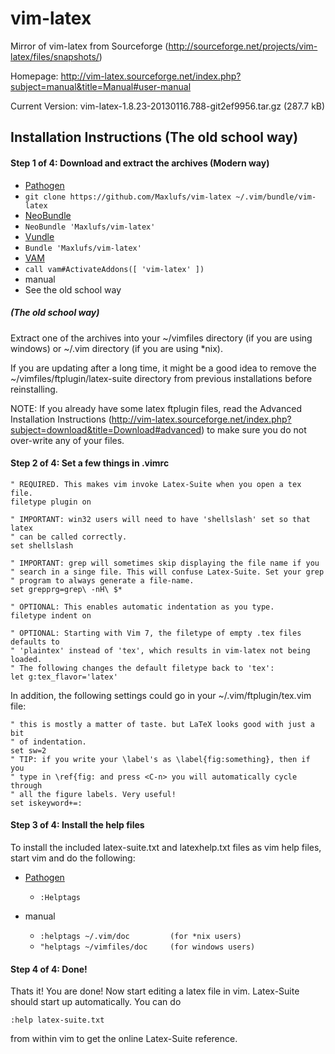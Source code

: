 vim-latex
=========

Mirror of vim-latex from Sourceforge (http://sourceforge.net/projects/vim-latex/files/snapshots/)

Homepage: http://vim-latex.sourceforge.net/index.php?subject=manual&title=Manual#user-manual

Current Version: vim-latex-1.8.23-20130116.788-git2ef9956.tar.gz (287.7 kB)


Installation Instructions (The old school way)
----------------------------------------------
#### Step 1 of 4: Download and extract the archives (Modern way)

*  [Pathogen][1]
  *  `git clone https://github.com/Maxlufs/vim-latex ~/.vim/bundle/vim-latex`
*  [NeoBundle][2]
  *  `NeoBundle 'Maxlufs/vim-latex'`
*  [Vundle][3]
  *  `Bundle 'Maxlufs/vim-latex'`
*  [VAM][4]
  *  `call vam#ActivateAddons([ 'vim-latex' ])`
*  manual
  *  See the old school way

##### (The old school way)
Extract one of the archives into your ~/vimfiles directory (if you are using windows) or ~/.vim directory (if you are using *nix).

If you are updating after a long time, it might be a good idea to remove the ~/vimfiles/ftplugin/latex-suite directory from previous installations before reinstalling.

NOTE: If you already have some latex ftplugin files, read the Advanced Installation Instructions (http://vim-latex.sourceforge.net/index.php?subject=download&title=Download#advanced) to make sure you do not over-write any of your files.

#### Step 2 of 4: Set a few things in .vimrc

    " REQUIRED. This makes vim invoke Latex-Suite when you open a tex file.
    filetype plugin on
    
    " IMPORTANT: win32 users will need to have 'shellslash' set so that latex
    " can be called correctly.
    set shellslash
    
    " IMPORTANT: grep will sometimes skip displaying the file name if you
    " search in a singe file. This will confuse Latex-Suite. Set your grep
    " program to always generate a file-name.
    set grepprg=grep\ -nH\ $*
    
    " OPTIONAL: This enables automatic indentation as you type.
    filetype indent on
    
    " OPTIONAL: Starting with Vim 7, the filetype of empty .tex files defaults to
    " 'plaintex' instead of 'tex', which results in vim-latex not being loaded.
    " The following changes the default filetype back to 'tex':
    let g:tex_flavor='latex'

In addition, the following settings could go in your ~/.vim/ftplugin/tex.vim file: 

    " this is mostly a matter of taste. but LaTeX looks good with just a bit
    " of indentation.
    set sw=2
    " TIP: if you write your \label's as \label{fig:something}, then if you
    " type in \ref{fig: and press <C-n> you will automatically cycle through
    " all the figure labels. Very useful!
    set iskeyword+=:
    
#### Step 3 of 4: Install the help files
To install the included latex-suite.txt and latexhelp.txt files as vim help files, start vim and do the following:

* [Pathogen][1]
  *  `:Helptags`

* manual
  *  `:helptags ~/.vim/doc         (for *nix users)`
  *  `"helptags ~/vimfiles/doc     (for windows users)`

#### Step 4 of 4: Done!
Thats it! You are done! Now start editing a latex file in vim. Latex-Suite should start up automatically. You can do

    :help latex-suite.txt

from within vim to get the online Latex-Suite reference. 


[1]: https://github.com/tpope/vim-pathogen
[2]: https://github.com/Shougo/neobundle.vim
[3]: https://github.com/gmarik/vundle
[4]: https://github.com/MarcWeber/vim-addon-manager
